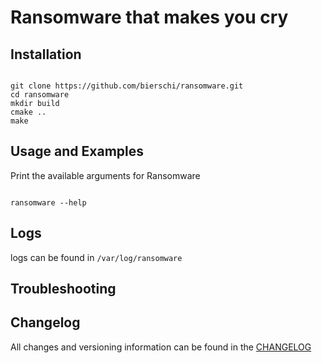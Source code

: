 # Ransomware that makes you cry


## Installation
<pre><code>
git clone https://github.com/bierschi/ransomware.git
cd ransomware
mkdir build
cmake ..
make
</code></pre>


## Usage and Examples

Print the available arguments for Ransomware
<pre><code>
ransomware --help
</code></pre>


## Logs

logs can be found in `/var/log/ransomware`

## Troubleshooting


## Changelog
All changes and versioning information can be found in the [CHANGELOG](https://github.com/bierschi/ransomware/CHANGELOG.rst)